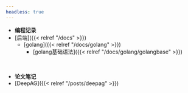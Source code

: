 ```yaml
---
headless: true
---
```


- **编程记录**
- [后端]({{< relref "/docs" >}})
  - [golang]({{< relref "/docs/golang" >}})
    - [golang基础语法]({{< relref "/docs/golang/golangbase" >}})
<br />

- **论文笔记**
- [DeepAG]({{< relref "/posts/deepag" >}})
<br />
